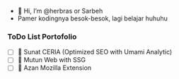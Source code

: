 - 👋 Hi, I’m @herbras or Sarbeh
-  Pamer kodingnya besok-besok, lagi belajar huhuhu

### ToDo List Portofolio

- [ ] 🚀 Sunat CERIA (Optimized SEO with Umami Analytic)
- [ ] 📜 Mutun Web with SSG
- [ ] 🕌 Azan Mozilla Extension 
